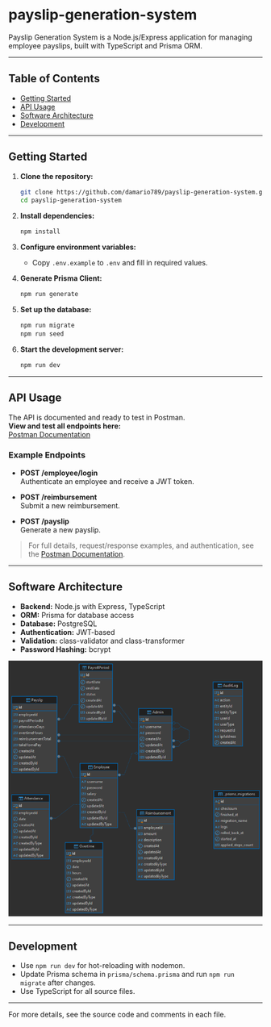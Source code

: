 # payslip-generation-system

Payslip Generation System is a Node.js/Express application for managing employee payslips, built with TypeScript and Prisma ORM.

---

## Table of Contents

- [Getting Started](#getting-started)
- [API Usage](#api-usage)
- [Software Architecture](#software-architecture)
- [Development](#development)

---

## Getting Started

1. **Clone the repository:**
   ```sh
   git clone https://github.com/damario789/payslip-generation-system.git
   cd payslip-generation-system
   ```

2. **Install dependencies:**
   ```sh
   npm install
   ```

3. **Configure environment variables:**
   - Copy `.env.example` to `.env` and fill in required values.

4. **Generate Prisma Client:**
   ```sh
   npm run generate
   ```

5. **Set up the database:**
   ```sh
   npm run migrate
   npm run seed
   ```

6. **Start the development server:**
   ```sh
   npm run dev
   ```

---

## API Usage

The API is documented and ready to test in Postman.  
**View and test all endpoints here:**  
[Postman Documentation](https://documenter.getpostman.com/view/16511646/2sB2x5HtHC)

### Example Endpoints

- **POST /employee/login**  
  Authenticate an employee and receive a JWT token.

- **POST /reimbursement**  
  Submit a new reimbursement.

- **POST /payslip**  
  Generate a new payslip.

> For full details, request/response examples, and authentication, see the [Postman Documentation](https://documenter.getpostman.com/view/16511646/2sB2x5HtHC).

---

## Software Architecture

- **Backend:** Node.js with Express, TypeScript
- **ORM:** Prisma for database access
- **Database:** PostgreSQL
- **Authentication:** JWT-based
- **Validation:** class-validator and class-transformer
- **Password Hashing:** bcrypt

![ER Diagram](./postgres%20-%20dealls.png)

---

## Development

- Use `npm run dev` for hot-reloading with nodemon.
- Update Prisma schema in `prisma/schema.prisma` and run `npm run migrate` after changes.
- Use TypeScript for all source files.

---

For more details, see the source code and comments in each file.